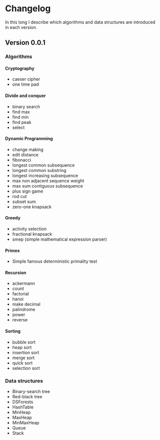 
# Changelog

In this long I describe which algorithms and data structures are introduced in each version. 


## Version 0.0.1

### Algorithms

#### Cryptography
- caeser cipher
- one time pad

#### Divide and conquer
- binary search
- find max
- find min 
- find peak
- select

#### Dynamic Programming
- change making
- edit distance
- fibonacci
- longest common subsequence
- longest common substring
- longest increasing subsequence
- max non adjacent sequence weight
- max sum contiguous subsequence
- plus sign game
- rod cut
- subset sum
- zero-one knapsack

#### Greedy

- activity selection
- fractional knapsack
- smep (simple mathematical expression parser)

#### Primes

- Simple famous deterministic primality test

#### Recursion

- ackermann
- count
- factorial
- hanoi
- make decimal
- palindrome
- power
- reverse

#### Sorting

- bubble sort
- heap sort
- insertion sort
- merge sort
- quick sort
- selection sort

### Data structures

- Binary-search tree
- Red-black tree
- DSForests
- HashTable
- MinHeap
- MaxHeap
- MinMaxHeap
- Queue
- Stack
